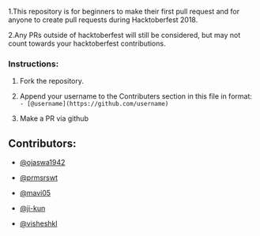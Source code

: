 1.This repository is for beginners to make their first pull request and for anyone to create pull requests during Hacktoberfest 2018. 

2.Any PRs outside of hacktoberfest will still be considered, but may not count towards your hacktoberfest contributions.

### Instructions:

1. Fork the repository.

2. Append your username to the Contributers section in this file in format:
	`- [@username](https://github.com/username)`
3. Make a PR via github

## Contributors:

- [@ojaswa1942](https://github.com/ojaswa1942)

- [@prmsrswt](https://github.com/prmsrswt)

- [@mavi05](https://github.com/mavi05)

- [@ji-kun](https://github.com/ji-kun)

- [@visheshkl](https://github.com/visheshkl)
